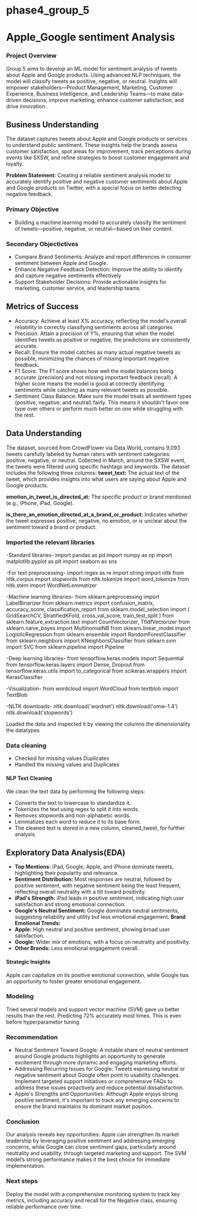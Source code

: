 # phase4_group_5

# Apple_Google sentiment Analysis
### Project Overview
Group 5 aims to develop an ML model for sentiment analysis of tweets about Apple and Google products. Using advanced NLP techniques, 
the model will classify tweets as positive, negative, or neutral. Insights will empower stakeholders—Product Management, Marketing, Customer Experience,
 Business Intelligence, and Leadership Teams—to make data-driven decisions, improve marketing, enhance customer satisfaction, and drive 
 innovation.

 ## Business Understanding
 The dataset captures tweets about Apple and Google products or services to understand public sentiment. These insights help the brands assess 
 customer satisfaction, spot areas for improvement, track perceptions during events like SXSW, and refine strategies to boost customer 
 engagement and loyalty.

 __Problem Statement:__ Creating a reliable sentiment analysis model to accurately identify positive and negative customer sentiments about
  Apple and Google products on Twitter, with a special focus on better detecting negative feedback.

  ### Primary Objective

- Building a machine learning model to accurately classify the sentiment of tweets—positive, negative, or neutral—based on their content.

### Secondary Objectictives
- Compare Brand Sentiments: Analyze and report differences in consumer sentiment between Apple and Google.
- Enhance Negative Feedback Detection: Improve the ability to identify and capture negative sentiments effectively
- Support Stakeholder Decisions: Provide actionable insights for marketing, customer service, and leadership teams.

## Metrics of Success

- Accuracy: Achieve at least X% accuracy, reflecting the model's overall reliability in correctly classifying sentiments across all categories
- Precision: Attain a precision of Y%, ensuring that when the model identifies tweets as positive or negative, the predictions are consistently accurate.
- Recall: Ensure the model catches as many actual negative tweets as possible, minimizing the chances of missing important negative feedback.
- F1 Score: The F1 score shows how well the model balances being accurate (precision) and not missing important feedback (recall). A higher 
score means the model is good at correctly identifying sentiments while catching as many relevant tweets as possible.
- Sentiment Class Balance: Make sure the model treats all sentiment types (positive, negative, and neutral) fairly. This means it shouldn't 
favor one type over others or perform much better on one while struggling with the rest.

## Data Understanding

The dataset, sourced from CrowdFlower via Data.World, contains 9,093 tweets carefully labeled by human raters with sentiment categories: 
positive, negative, or neutral. Collected in March, around the SXSW event, the tweets were filtered using specific hashtags and keywords.
The dataset includes the following three columns:
**tweet_text:** The actual text of the tweet, which provides insights into what users are saying about Apple and Google products.

**emotion_in_tweet_is_directed_at:** The specific product or brand mentioned (e.g., iPhone, iPad, Google).


**is_there_an_emotion_directed_at_a_brand_or_product:**  Indicates whether the tweet expresses positive, negative, no emotion, or is unclear 
about the sentiment toward a brand or product.


### Imported the relevant libraries 

-Standard libraries-
import pandas as pd
import numpy as np
import matplotlib.pyplot as plt
import seaborn as sns

-For text preprocessing-
import regex as re
import string
import nltk
from nltk.corpus import stopwords
from nltk.tokenize import word_tokenize
from nltk.stem import WordNetLemmatizer

-Machine learning libraries-
from sklearn.preprocessing import LabelBinarizer
from sklearn.metrics import confusion_matrix, accuracy_score, classification_report
from sklearn.model_selection import (
    GridSearchCV, 
    StratifiedKFold, 
    cross_val_score, 
    train_test_split
)
from sklearn.feature_extraction.text import CountVectorizer, TfidfVectorizer
from sklearn.naive_bayes import MultinomialNB
from sklearn.linear_model import LogisticRegression
from sklearn.ensemble import RandomForestClassifier
from sklearn.neighbors import KNeighborsClassifier
from sklearn.svm import SVC
from sklearn.pipeline import Pipeline

 -Deep learning libraries-
from tensorflow.keras.models import Sequential
from tensorflow.keras.layers import Dense, Dropout
from tensorflow.keras.utils import to_categorical
from scikeras.wrappers import KerasClassifier

-Visualization-
from wordcloud import WordCloud
from textblob import TextBlob

-NLTK downloads-
nltk.download('wordnet')
nltk.download('omw-1.4')
nltk.download('stopwords')

Loaded the data and inspected it by viewing the columns the dimensionality the datatypes

### Data cleaning
- Checked for missing values Duplicates
- Handled the missing values and Duplicates

#### NLP Text Cleaning
We clean the text data by performing the following steps:

- Converts the text to lowercase to standardize it.
- Tokenizes the text using regex to split it into words.
- Removes stopwords and non-alphabetic words.
- Lemmatizes each word to reduce it to its base form.
- The cleaned text is stored in a new column, cleaned_tweet, for further analysis.


## Exploratory Data Analysis(EDA)
- **Top Mentions:** iPad, Google, Apple, and iPhone dominate tweets, highlighting their popularity and relevance.
- **Sentiment Distribution:** Most responses are neutral, followed by positive sentiment, with negative sentiment being the least frequent, reflecting overall neutrality with a tilt toward positivity.
- **iPad's Strength:** iPad leads in positive sentiment, indicating high user satisfaction and strong emotional connection.
- **Google's Neutral Sentiment:** Google dominates neutral sentiments, suggesting reliability and utility but less emotional engagement.
**Brand Emotional Trends:**
- **Apple:** High neutral and positive sentiment, showing broad user satisfaction.
- **Google:** Wider mix of emotions, with a focus on neutrality and positivity.
- **Other Brands:** Less emotional engagement overall.

#### Strategic Insights
Apple can capitalize on its positive emotional connection, while Google has an opportunity to foster greater emotional engagement.

### Modeling
Tried several models and support vector  machine (SVM) gave us better results than the rest.
Predicting 72% accurately most times.
This is even before hyperparametor tuning 
### Recommendation
- Neutral Sentiment Toward Google: A notable share of neutral sentiment around Google products highlights an opportunity to generate excitement 
through more dynamic and engaging marketing efforts.
- Addressing Recurring Issues for Google: Tweets expressing neutral or negative sentiment about Google often point to usability challenges. 
Implement targeted support initiatives or comprehensive FAQs to address these issues proactively and reduce potential dissatisfaction.
- Apple's Strengths and Opportunities: Although Apple enjoys strong positive sentiment, it's important to track any emerging concerns to ensure
 the brand maintains its dominant market position.

### Conclusion
Our analysis reveals key opportunities: Apple can strengthen its market leadership by leveraging positive sentiment and addressing emerging
 concerns, while Google can close sentiment gaps, particularly around neutrality and usability, through targeted marketing and support. 
 The SVM model’s strong performance makes it the best choice for immediate implementation.

### Next steps
Deploy the model with a comprehensive monitoring system to track key metrics, including accuracy and recall for the Negative class, 
ensuring reliable performance over time. 







